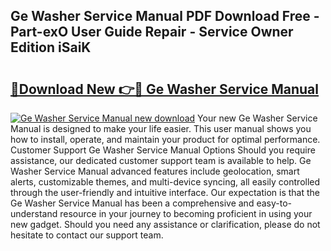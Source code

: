 ## Ge Washer Service Manual PDF Download Free - Part-exO User Guide Repair - Service Owner Edition iSaiK

# <h2><a href="http://bc15243.oget.top/?id=Ge+Washer+Service+Manual">🔗Download New 👉🔴 Ge Washer Service Manual</a></h2>

[![Ge Washer Service Manual new download](https://i.imgur.com/5g1atiW.png)](http://bc15243.oget.top/?id=Ge+Washer+Service+Manual)
Your new Ge Washer Service Manual is designed to make your life easier. This user manual shows you how to install, operate, and maintain your product for optimal performance. Customer Support Ge Washer Service Manual Options Should you require assistance, our dedicated customer support team is available to help. Ge Washer Service Manual advanced features include geolocation, smart alerts, customizable themes, and multi-device syncing, all easily controlled through the user-friendly and intuitive interface. Our expectation is that the Ge Washer Service Manual has been a comprehensive and easy-to-understand resource in your journey to becoming proficient in using your new gadget. Should you need any assistance or clarification, please do not hesitate to contact our support team.
